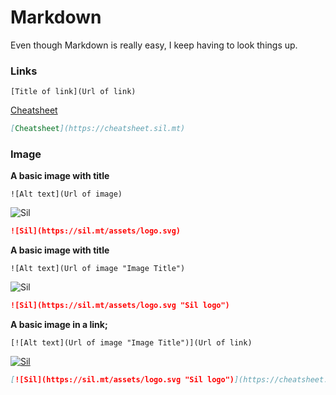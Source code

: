 # Markdown

Even though Markdown is really easy, I keep having to look things up.


### Links

`[Title of link](Url of link)`

[Cheatsheet](https://cheatsheet.sil.mt)

```markdown
[Cheatsheet](https://cheatsheet.sil.mt)
```

### Image


**A basic image with title**

`![Alt text](Url of image)`

![Sil](https://sil.mt/assets/logo.svg)

```Markdown
![Sil](https://sil.mt/assets/logo.svg)
```


**A basic image with title**

`![Alt text](Url of image "Image Title")`

![Sil](https://sil.mt/assets/logo.svg "Sil logo")

```Markdown
![Sil](https://sil.mt/assets/logo.svg "Sil logo")
```



**A basic image in a link;**

`[![Alt text](Url of image "Image Title")](Url of link)`

[![Sil](https://sil.mt/assets/logo.svg "Sil logo")](https://cheatsheet.sil.mt)

```Markdown
[![Sil](https://sil.mt/assets/logo.svg "Sil logo")](https://cheatsheet.sil.mt)
```
